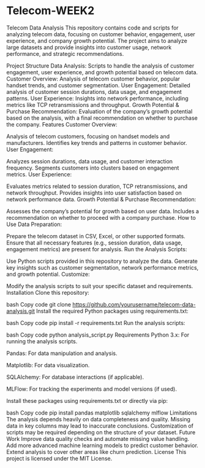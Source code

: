 # Telecom-WEEK2

Telecom Data Analysis
This repository contains code and scripts for analyzing telecom data, focusing on customer behavior, engagement, user experience, and company growth potential. The project aims to analyze large datasets and provide insights into customer usage, network performance, and strategic recommendations.

Project Structure
Data Analysis: Scripts to handle the analysis of customer engagement, user experience, and growth potential based on telecom data.
Customer Overview: Analysis of telecom customer behavior, popular handset trends, and customer segmentation.
User Engagement: Detailed analysis of customer session durations, data usage, and engagement patterns.
User Experience: Insights into network performance, including metrics like TCP retransmissions and throughput.
Growth Potential & Purchase Recommendation: Evaluation of the company’s growth potential based on the analysis, with a final recommendation on whether to purchase the company.
Features
Customer Overview:

Analysis of telecom customers, focusing on handset models and manufacturers.
Identifies key trends and patterns in customer behavior.
User Engagement:

Analyzes session durations, data usage, and customer interaction frequency.
Segments customers into clusters based on engagement metrics.
User Experience:

Evaluates metrics related to session duration, TCP retransmissions, and network throughput.
Provides insights into user satisfaction based on network performance data.
Growth Potential & Purchase Recommendation:

Assesses the company’s potential for growth based on user data.
Includes a recommendation on whether to proceed with a company purchase.
How to Use
Data Preparation:

Prepare the telecom dataset in CSV, Excel, or other supported formats.
Ensure that all necessary features (e.g., session duration, data usage, engagement metrics) are present for analysis.
Run the Analysis Scripts:

Use Python scripts provided in this repository to analyze the data.
Generate key insights such as customer segmentation, network performance metrics, and growth potential.
Customize:

Modify the analysis scripts to suit your specific dataset and requirements.
Installation
Clone this repository:

bash
Copy code
git clone https://github.com/yourusername/telecom-data-analysis.git
Install the required Python packages using requirements.txt:

bash
Copy code
pip install -r requirements.txt
Run the analysis scripts:

bash
Copy code
python analysis_script.py
Requirements
Python 3.x: For running the analysis scripts.

Pandas: For data manipulation and analysis.

Matplotlib: For data visualization.

SQLAlchemy: For database interactions (if applicable).

MLFlow: For tracking the experiments and model versions (if used).

Install these packages using requirements.txt or directly via pip:

bash
Copy code
pip install pandas matplotlib sqlalchemy mlflow
Limitations
The analysis depends heavily on data completeness and quality. Missing data in key columns may lead to inaccurate conclusions.
Customization of scripts may be required depending on the structure of your dataset.
Future Work
Improve data quality checks and automate missing value handling.
Add more advanced machine learning models to predict customer behavior.
Extend analysis to cover other areas like churn prediction.
License
This project is licensed under the MIT License.
